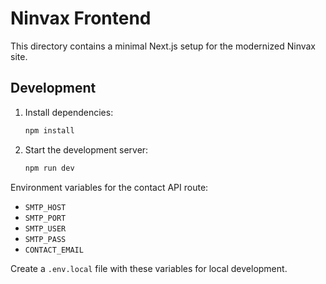 # Ninvax Frontend

This directory contains a minimal Next.js setup for the modernized Ninvax site.

## Development

1. Install dependencies:
   ```bash
   npm install
   ```
2. Start the development server:
   ```bash
   npm run dev
   ```

Environment variables for the contact API route:

- `SMTP_HOST`
- `SMTP_PORT`
- `SMTP_USER`
- `SMTP_PASS`
- `CONTACT_EMAIL`

Create a `.env.local` file with these variables for local development.
